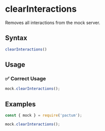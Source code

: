 # clearInteractions

Removes all interactions from the mock server.

## Syntax

```js
clearInteractions()
```

## Usage

### ✅  Correct Usage

```js
mock.clearInteractions();
```

## Examples

```js
const { mock } = require('pactum');

mock.clearInteractions();
```